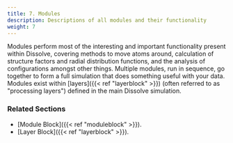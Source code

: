 ```yaml
---
title: 7. Modules
description: Descriptions of all modules and their functionality
weight: 7
---
```


Modules perform most of the interesting and important functionality present within Dissolve, covering methods to move atoms around, calculation of structure factors and radial distribution functions, and the analysis of configurations amongst other things. Multiple modules, run in sequence, go together to form a full simulation that does something useful with your data. Modules exist within [layers]({{< ref "layerblock" >}}) (often referred to as "processing layers") defined in the main Dissolve simulation.

### Related Sections
- [Module Block]({{< ref "moduleblock" >}}).
- [Layer Block]({{< ref "layerblock" >}}).
